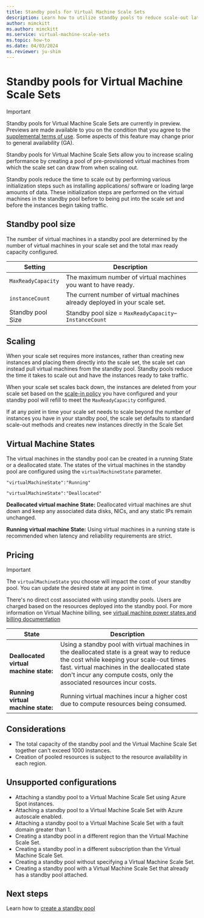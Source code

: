 ```yaml
---
title: Standby pools for Virtual Machine Scale Sets
description: Learn how to utilize standby pools to reduce scale-out latency with Virtual Machine Scale Sets
author: mimckitt
ms.author: mimckitt
ms.service: virtual-machine-scale-sets
ms.topic: how-to
ms.date: 04/03/2024
ms.reviewer: ju-shim
---
```


# Standby pools for Virtual Machine Scale Sets

> [!IMPORTANT]
> Standby pools for Virtual Machine Scale Sets are currently in preview. Previews are made available to you on the condition that you agree to the [supplemental terms of use](https://azure.microsoft.com/support/legal/preview-supplemental-terms/). Some aspects of this feature may change prior to general availability (GA). 

Standby pools for Virtual Machine Scale Sets allow you to increase scaling performance by creating a pool of pre-provisioned virtual machines from which the scale set can draw from when scaling out. 

Standby pools reduce the time to scale out by performing various initialization steps such as installing applications/ software or loading large amounts of data. These initialization steps are performed on the virtual machines in the standby pool before to being put into the scale set and before the instances begin taking traffic.

## Standby pool size
The number of virtual machines in a standby pool are determined by the number of virtual machines in your scale set and the total max ready capacity configured. 

| Setting | Description | 
|---|---|
| `MaxReadyCapacity` | The maximum number of virtual machines you want to have ready.|
| `instanceCount` | The current number of virtual machines already deployed in your scale set.|
| Standby pool Size | Standby pool size = `MaxReadyCapacity`– `InstanceCount` |

## Scaling

When your scale set requires more instances, rather than creating new instances and placing them directly into the scale set, the scale set can instead pull virtual machines from the standby pool. Standby pools reduce the time it takes to scale out and have the instances ready to take traffic. 

When your scale set scales back down, the instances are deleted from your scale set based on the [scale-in policy](virtual-machine-scale-sets-scale-in-policy.md) you have configured and your standby pool will refill to meet the `MaxReadyCapacity` configured.  

If at any point in time your scale set needs to scale beyond the number of instances you have in your standby pool, the scale set defaults to standard scale-out methods and creates new instances directly in the Scale Set

## Virtual Machine States

The virtual machines in the standby pool can be created in a running State or a deallocated state. The states of the virtual machines in the standby pool are configured using the `virtualMachineState` parameter.

```
"virtualMachineState":"Running"

"virtualMachineState":"Deallocated"
```

**Deallocated virtual machine State:** Deallocated virtual machines are shut down and keep any associated data disks, NICs, and any static IPs remain unchanged. 

**Running virtual machine State:** Using virtual machines in a running state is recommended when latency and reliability 
requirements are strict.

## Pricing

>[!IMPORTANT]
>The `virtualMachineState` you choose will impact the cost of your standby pool. You can update the desired state at any point in time. 

There's no direct cost associated with using standby pools. Users are charged based on the resources deployed into the standby pool. For more information on Virtual Machine billing, see [virtual machine power states and billing documentation](../virtual-machines/states-billing.md)

| State | Description |
|---|---|
|**Deallocated virtual machine state:** | Using a standby pool with virtual machines in the deallocated state is a great way to reduce the cost while keeping your scale-out times fast. virtual machines in the deallocated state don't incur any compute costs, only the associated resources incur costs. |
| **Running virtual machine state:** | Running virtual machines incur a higher cost due to compute resources being consumed. |

## Considerations
- The total capacity of the standby pool and the Virtual Machine Scale Set together can't exceed 1000 instances. 
- Creation of pooled resources is subject to the resource availability in each region.

## Unsupported configurations
- Attaching a standby pool to a Virtual Machine Scale Set using Azure Spot instances.
- Attaching a standby pool to a Virtual Machine Scale Set with Azure autoscale enabled. 
- Attaching a standby pool to a Virtual Machine Scale Set with a fault domain greater than 1. 
- Creating a standby pool in a different region than the Virtual Machine Scale Set. 
- Creating a standby pool in a different subscription than the Virtual Machine Scale Set. 
- Creating a standby pool without specifying a Virtual Machine Scale Set. 
- Creating a standby pool with a Virtual Machine Scale Set that already has a standby pool attached. 

## Next steps

Learn how to [create a standby pool](standby-pools-create.md)
